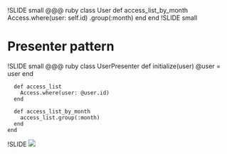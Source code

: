!SLIDE small
    @@@ ruby
    class User
      def access_list_by_month
        Access.where(user: self.id)
          .group(:month)
      end
    end
!SLIDE small
# Presenter pattern
!SLIDE small
    @@@ ruby
    class UserPresenter
      def initialize(user)
        @user = user
      end

      def access_list
        Access.where(user: @user.id)
      end

      def access_list_by_month
        access_list.group(:month)
      end
    end
!SLIDE
<img src='http://blog.yannick.io/images/ruby.png'/>
